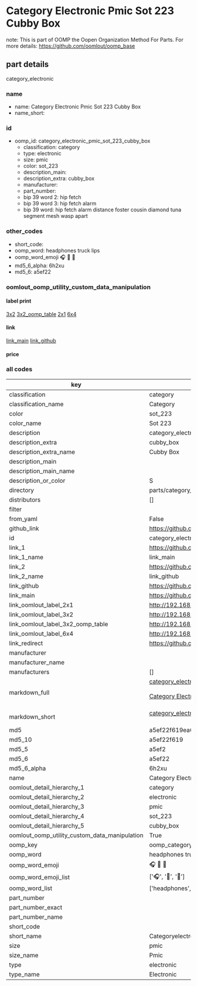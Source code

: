 # Category Electronic Pmic Sot 223 Cubby Box  

note: This is part of OOMP the Oopen Organization Method For Parts. For more details: https://github.com/oomlout/oomp_base

##  part details
  



category_electronic



### name
* name: Category Electronic Pmic Sot 223 Cubby Box
* name_short: 
### id
* oomp_id: category_electronic_pmic_sot_223_cubby_box
  * classification: category
  * type: electronic
  * size: pmic
  * color: sot_223
  * description_main: 
  * description_extra: cubby_box
  * manufacturer: 
  * part_number: 
  * bip 39 word 2: hip fetch
  * bip 39 word 3: hip fetch alarm
  * bip 39 word: hip fetch alarm distance foster cousin diamond tuna segment mesh wasp apart

### other_codes
* short_code: 
* oomp_word: headphones truck lips
* oomp_word_emoji :headphones: :truck: :lips:
* md5_6_alpha: 6h2xu
* md5_6: a5ef22






### oomlout_oomp_utility_custom_data_manipulation
#### label print
[3x2](http://192.168.1.245:1112/?label=oomp%206h2xu)
[3x2_oomp_table](http://192.168.1.108:1112/?label=oomp%206h2xu)
[2x1](http://192.168.1.242:1112/?label=oomp%206h2xu)
[6x4](http://192.168.1.55:1112/?label=oomp%206h2xu)    

#### link

[link_main](https://github.com/oomlout/oomlout_oomp_version_1_messy/tree/main/parts/category_electronic_pmic_sot_223_cubby_box) [link_github](https://github.com/oomlout/oomlout_oomp_version_1_messy/tree/main/parts/category_electronic_pmic_sot_223_cubby_box)                             

#### price







### all codes 
| key | value |  
| --- | --- |  
| classification | category |  
| classification_name | Category |  
| color | sot_223 |  
| color_name | Sot 223 |  
| description | category_electronic |  
| description_extra | cubby_box |  
| description_extra_name | Cubby Box |  
| description_main |  |  
| description_main_name |  |  
| description_or_color | S  |  
| directory | parts/category_electronic_pmic_sot_223_cubby_box |  
| distributors | [] |  
| filter |  |  
| from_yaml | False |  
| github_link | https://github.com/oomlout/oomlout_oomp_part_src/tree/main/parts/category_electronic_pmic_sot_223_cubby_box |  
| id | category_electronic_pmic_sot_223_cubby_box |  
| link_1 | https://github.com/oomlout/oomlout_oomp_version_1_messy/tree/main/parts/category_electronic_pmic_sot_223_cubby_box |  
| link_1_name | link_main |  
| link_2 | https://github.com/oomlout/oomlout_oomp_version_1_messy/tree/main/parts/category_electronic_pmic_sot_223_cubby_box |  
| link_2_name | link_github |  
| link_github | https://github.com/oomlout/oomlout_oomp_version_1_messy/tree/main/parts/category_electronic_pmic_sot_223_cubby_box |  
| link_main | https://github.com/oomlout/oomlout_oomp_version_1_messy/tree/main/parts/category_electronic_pmic_sot_223_cubby_box |  
| link_oomlout_label_2x1 | http://192.168.1.242:1112/?label=oomp%206h2xu |  
| link_oomlout_label_3x2 | http://192.168.1.245:1112/?label=oomp%206h2xu |  
| link_oomlout_label_3x2_oomp_table | http://192.168.1.108:1112/?label=oomp%206h2xu |  
| link_oomlout_label_6x4 | http://192.168.1.55:1112/?label=oomp%206h2xu |  
| link_redirect | https://github.com/oomlout/oomlout_oomp_version_1_messy/tree/main/parts/category_electronic_pmic_sot_223_cubby_box |  
| manufacturer |  |  
| manufacturer_name |  |  
| manufacturers | [] |  
| markdown_full | [category_electronic_pmic_sot_223_cubby_box](none)<br>[](none)<br>[Category Electronic Pmic Sot 223 Cubby Box](none)<br><br> |  
| markdown_short | [category_electronic_pmic_sot_223_cubby_box](none)<br><br> |  
| md5 | a5ef22f619ea67a4c5ae03fa0b95535f |  
| md5_10 | a5ef22f619 |  
| md5_5 | a5ef2 |  
| md5_6 | a5ef22 |  
| md5_6_alpha | 6h2xu |  
| name | Category Electronic Pmic Sot 223 Cubby Box |  
| oomlout_detail_hierarchy_1 | category |  
| oomlout_detail_hierarchy_2 | electronic |  
| oomlout_detail_hierarchy_3 | pmic |  
| oomlout_detail_hierarchy_4 | sot_223 |  
| oomlout_detail_hierarchy_5 | cubby_box |  
| oomlout_oomp_utility_custom_data_manipulation | True |  
| oomp_key | oomp_category_electronic_pmic_sot_223_cubby_box |  
| oomp_word | headphones truck lips |  
| oomp_word_emoji | :headphones: :truck: :lips: |  
| oomp_word_emoji_list | [':headphones:', ':truck:', ':lips:'] |  
| oomp_word_list | ['headphones', 'truck', 'lips'] |  
| part_number |  |  
| part_number_exact |  |  
| part_number_name |  |  
| short_code |  |  
| short_name | Categoryelectronic |  
| size | pmic |  
| size_name | Pmic |  
| type | electronic |  
| type_name | Electronic |  
